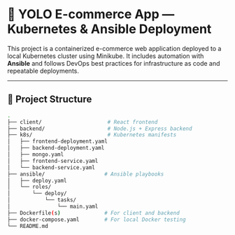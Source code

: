# 🐳 YOLO E-commerce App — Kubernetes & Ansible Deployment

This project is a containerized e-commerce web application deployed to a local Kubernetes cluster using Minikube. It includes automation with **Ansible** and follows DevOps best practices for infrastructure as code and repeatable deployments.

---

## 📁 Project Structure

```bash
.
├── client/                     # React frontend
├── backend/                    # Node.js + Express backend
├── k8s/                        # Kubernetes manifests
│   ├── frontend-deployment.yaml
│   ├── backend-deployment.yaml
│   ├── mongo.yaml
│   ├── frontend-service.yaml
│   └── backend-service.yaml
├── ansible/                   # Ansible playbooks
│   ├── deploy.yaml
│   └── roles/
│       └── deploy/
│           └── tasks/
│               └── main.yaml
├── Dockerfile(s)              # For client and backend
├── docker-compose.yaml        # For local Docker testing
└── README.md
